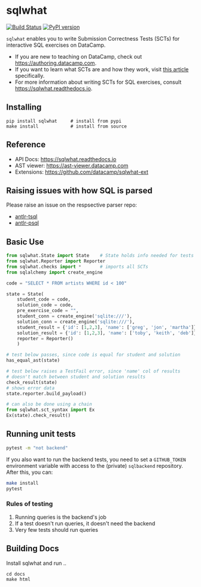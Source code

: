 # sqlwhat

[![Build Status](https://app.circleci.com/pipelines/github/datacamp/sqlwhat?branch=master)](https://app.circleci.com/pipelines/github/datacamp/sqlwhat)
[![PyPI version](https://badge.fury.io/py/sqlwhat.svg)](https://badge.fury.io/py/sqlwhat)

`sqlwhat` enables you to write Submission Correctness Tests (SCTs) for interactive SQL exercises on DataCamp.

- If you are new to teaching on DataCamp, check out https://authoring.datacamp.com.
- If you want to learn what SCTs are and how they work, visit [this article](https://authoring.datacamp.com/courses/exercises/technical-details/sct.html) specifically.
- For more information about writing SCTs for SQL exercises, consult https://sqlwhat.readthedocs.io.

## Installing

```
pip install sqlwhat     # install from pypi
make install            # install from source
```

## Reference

* API Docs: https://sqlwhat.readthedocs.io
* AST viewer: https://ast-viewer.datacamp.com
* Extensions: https://github.com/datacamp/sqlwhat-ext

## Raising issues with how SQL is parsed

Please raise an issue on the respsective parser repo:

* [antlr-tsql](https://github.com/datacamp/antlr-tsql)
* [antlr-psql](https://github.com/datacamp/antlr-plsql)

## Basic Use

```python
from sqlwhat.State import State    # State holds info needed for tests
from sqlwhat.Reporter import Reporter
from sqlwhat.checks import *       # imports all SCTs
from sqlalchemy import create_engine

code = "SELECT * FROM artists WHERE id < 100"

state = State(
    student_code = code,
    solution_code = code,
    pre_exercise_code = "",
    student_conn = create_engine('sqlite:///'),
    solution_conn = create_engine('sqlite:///'),
    student_result = {'id': [1,2,3], 'name': ['greg', 'jon', 'martha']},
    solution_result = {'id': [1,2,3], 'name': ['toby', 'keith', 'deb']},
    reporter = Reporter()
    )

# test below passes, since code is equal for student and solution
has_equal_ast(state)

# test below raises a TestFail error, since 'name' col of results
# doesn't match between student and solution results
check_result(state)
# shows error data
state.reporter.build_payload()

# can also be done using a chain
from sqlwhat.sct_syntax import Ex
Ex(state).check_result()
```

## Running unit tests

```bash
pytest -m "not backend"
```

If you also want to run the backend tests, you need to set a `GITHUB_TOKEN` environment variable with access to the (private) `sqlbackend` repository.
After this, you can:

```bash
make install
pytest
```

### Rules of testing

1. Running queries is the backend's job
2. If a test doesn't run queries, it doesn't need the backend
3. Very few tests should run queries

## Building Docs

Install sqlwhat and run ..

```
cd docs
make html
```
